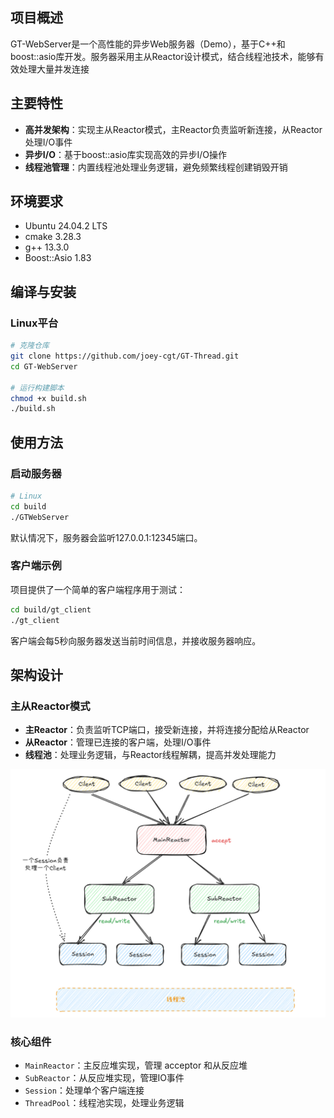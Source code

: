 ## 项目概述
GT-WebServer是一个高性能的异步Web服务器（Demo），基于C++和boost::asio库开发。服务器采用主从Reactor设计模式，结合线程池技术，能够有效处理大量并发连接

## 主要特性
- **高并发架构**：实现主从Reactor模式，主Reactor负责监听新连接，从Reactor处理I/O事件
- **异步I/O**：基于boost::asio库实现高效的异步I/O操作
- **线程池管理**：内置线程池处理业务逻辑，避免频繁线程创建销毁开销

## 环境要求
- Ubuntu 24.04.2 LTS
- cmake 3.28.3
- g++ 13.3.0
- Boost::Asio 1.83

## 编译与安装

### Linux平台

```bash
# 克隆仓库
git clone https://github.com/joey-cgt/GT-Thread.git
cd GT-WebServer

# 运行构建脚本
chmod +x build.sh
./build.sh
```

## 使用方法

### 启动服务器

```bash
# Linux
cd build
./GTWebServer
```

默认情况下，服务器会监听127.0.0.1:12345端口。

### 客户端示例

项目提供了一个简单的客户端程序用于测试：

```bash
cd build/gt_client
./gt_client
```

客户端会每5秒向服务器发送当前时间信息，并接收服务器响应。

## 架构设计

### 主从Reactor模式

- **主Reactor**：负责监听TCP端口，接受新连接，并将连接分配给从Reactor
- **从Reactor**：管理已连接的客户端，处理I/O事件
- **线程池**：处理业务逻辑，与Reactor线程解耦，提高并发处理能力

![](/assets/pic_1.png "架构设计示意图")

### 核心组件

- `MainReactor`：主反应堆实现，管理 acceptor 和从反应堆
- `SubReactor`：从反应堆实现，管理IO事件
- `Session`：处理单个客户端连接
- `ThreadPool`：线程池实现，处理业务逻辑